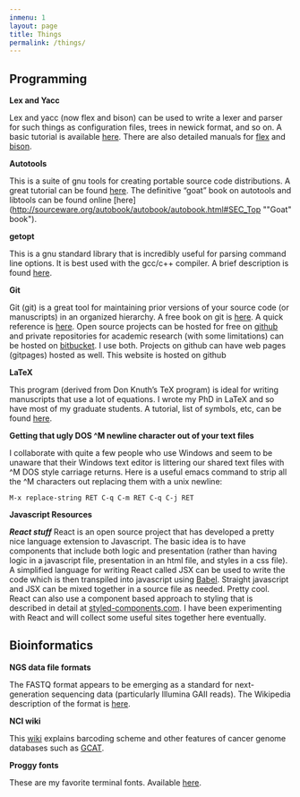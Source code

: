 ```yaml
---
inmenu: 1
layout: page
title: Things
permalink: /things/
---
```

## Programming
**Lex and Yacc**

Lex and yacc (now flex and bison) can be used to write a lexer and parser for such things as configuration files, trees in newick format, and so on. A basic tutorial is available [here](http://ds9a.nl/lex-yacc/cvs/output/lexyacc.html#toc2.1 "Lex and YACC primer"). There are also detailed manuals for [flex](ftp://ftp.gnu.org/old-gnu/Manuals/flex-2.5.4/html_mono/flex.html "flex manual") and [bison](http://www.gnu.org/s/bison/manual/bison.html "bison manual").

**Autotools**

This is a suite of gnu tools for creating portable source code distributions. A great tutorial can be found [here]( http://fsmsh.com/2753 "Autotools tutorial"). The definitive “goat” book on autotools and libtools can be found online [here](http://sourceware.org/autobook/autobook/autobook.html#SEC_Top ""Goat" book").

**getopt**

This is a gnu standard library that is incredibly useful for parsing command line options. It is best used with the gcc/c++ compiler. A brief description is found [here](https://www.gnu.org/software/libc/manual/html_node/Getopt.html#Getopt "getopt").

**Git**

Git (git) is a great tool for maintaining prior versions of your source code (or manuscripts) in an organized hierarchy. A free book on git is [here](https://git-scm.com/book/en/v2). A quick reference is [here](https://services.github.com/on-demand/downloads/github-git-cheat-sheet.pdf). Open source projects can be hosted for free on [github](https://github.com/) and private repositories for academic research (with some limitations) can be hosted on [bitbucket](https://bitbucket.org/). I use both. Projects on github can have web pages (gitpages) hosted as well. This website is hosted on github

**LaTeX**

This program (derived from Don Knuth’s TeX program) is ideal for writing manuscripts that use a lot of equations. I wrote my PhD in LaTeX and so have most of my graduate students. A tutorial, list of symbols, etc, can be found [here](http://www.artofproblemsolving.com/Wiki/index.php/LaTeX:Basics "LaTeX").

**Getting that ugly DOS ^M newline character out of your text files**

I collaborate with quite a few people who use Windows and seem to be unaware that their Windows text editor is littering our shared text files with ^M DOS style carriage returns.
Here is a useful emacs command to strip all the ^M characters out replacing them with a unix newline:
```
M-x replace-string RET C-q C-m RET C-q C-j RET
```

**Javascript Resources**

***React stuff***
React is an open source project that has developed a pretty nice language extension to Javascript. The basic idea is to have components that include both logic and presentation (rather than having logic in a javascript file, presentation in an html file, and styles in a css file). A simplified language for writing React called JSX can be used to write the code which is then transpiled into javascript using [Babel](https://babeljs.io/). Straight javascript and JSX can be mixed together in a source file as needed. Pretty cool.
React can also use a component based approach to styling that is described in detail at [styled-components.com](https://www.styled-components.com/). I have been experimenting with React and will collect some useful
sites together here eventually.



## Bioinformatics
**NGS data file formats**

The FASTQ format appears to be emerging as a standard for next-generation sequencing data (particularly Illumina GAII reads). The Wikipedia description of the format is [here](http://en.wikipedia.org/wiki/FASTQ_format "FASTQ").

**NCI wiki**

This [wiki](https://wiki.nci.nih.gov/display/TCGA/TCGA+barcode#TCGAbarcode-types "NCI barcodes") explains barcoding scheme and other features of cancer genome databases such as [GCAT](http://cancergenome.nih.gov/ "Cancer Genome Atlas").

**Proggy fonts**

These are my favorite terminal fonts. Available [here](http://www.proggyfonts.com/index.php?menu=download "Proggy Fonts").
